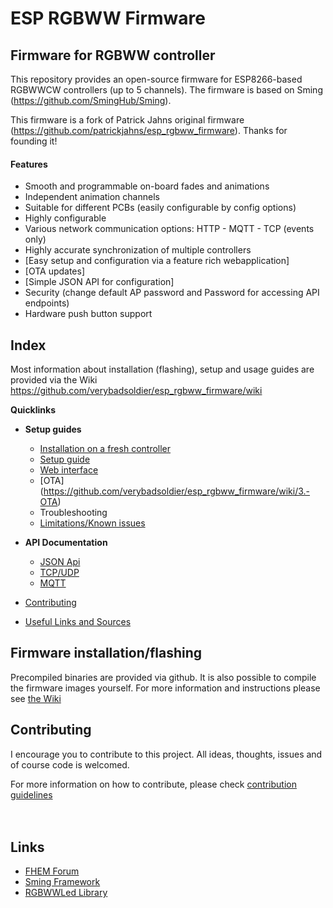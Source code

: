 # ESP RGBWW Firmware
## Firmware for RGBWW controller
This repository provides an open-source firmware for ESP8266-based RGBWWCW controllers (up to 5 channels). The firmware is based on Sming (https://github.com/SmingHub/Sming).

This firmware is a fork of Patrick Jahns original firmware (https://github.com/patrickjahns/esp_rgbww_firmware). Thanks for founding it!

#### Features
 * Smooth and programmable on-board fades and animations
 * Independent animation channels
 * Suitable for different PCBs (easily configurable by config options)
 * Highly configurable
 * Various network communication options: HTTP - MQTT - TCP (events only)
 * Highly accurate synchronization of multiple controllers
 * [Easy setup and configuration via a feature rich webapplication]
 * [OTA updates]
 * [Simple JSON API for configuration]
 * Security (change default AP password and Password for accessing API endpoints)
 * Hardware push button support

## Index
Most information about installation (flashing), setup and usage guides are provided via the Wiki
https://github.com/verybadsoldier/esp_rgbww_firmware/wiki

__Quicklinks__
- __Setup guides__
  - [Installation on a fresh controller](https://github.com/verybadsoldier/esp_rgbww_firmware/wiki/1.1-Flashing)
  - [Setup guide](https://github.com/verybadsoldier/esp_rgbww_firmware/wiki/1.2-Initial-Setup)
  - [Web interface](https://github.com/verybadsoldier/esp_rgbww_firmware/wiki/1.3-Web-Interface)
  - [OTA] (https://github.com/verybadsoldier/esp_rgbww_firmware/wiki/3.-OTA)
  - Troubleshooting
  - [Limitations/Known issues](https://github.com/verybadsoldier/esp_rgbww_firmware/wiki/4.-Limitations-and-known-issues)
- __API Documentation__
  - [JSON Api](https://github.com/verybadsoldier/esp_rgbww_firmware/wiki/2.1-JSON-API-reference)
  - [TCP/UDP](https://github.com/verybadsoldier/esp_rgbww_firmware/wiki/2.2-TCP-UDP-reference)
  - [MQTT](https://github.com/verybadsoldier/esp_rgbww_firmware/wiki/2.3-MQTT-reference)

- [Contributing](#contributing)
- [Useful Links and Sources](#links)


## Firmware installation/flashing
Precompiled binaries are provided via github. It is also possible to compile the firmware images yourself. 
For more information and instructions please see [the Wiki](https://github.com/verybadsoldier/esp_rgbww_firmware/wiki/1.1-Flashing)


## Contributing

I encourage you to contribute to this project. All ideas, thoughts, issues and of course code is welcomed.  

For more information on how to contribute, please check [contribution guidelines](CONTRIBUTING.md)  
<br><br>

## Links

- [FHEM Forum](https://forum.fhem.de/index.php?topic=70738.0)
- [Sming Framework](https://github.com/SmingHub/Sming)
- [RGBWWLed Library](https://github.com/verybadsoldier/RGBWWLed)
